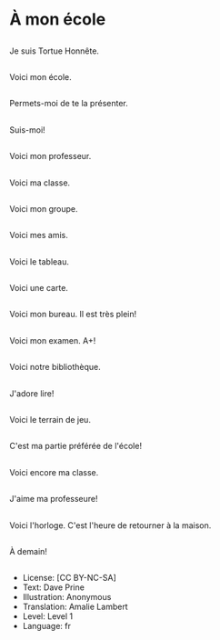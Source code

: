 # À mon école

##
Je suis Tortue Honnête.

##
Voici mon école.

##
Permets-moi de te la présenter.

##
Suis-moi!

##
Voici mon professeur.

##
Voici ma classe.

##
Voici mon groupe.

##
Voici mes amis.

##
Voici le tableau.

##
Voici une carte.

##
Voici mon bureau. Il est très plein!

##
Voici mon examen. A+!

##
Voici notre bibliothèque.

##
J'adore lire!

##
Voici le terrain de jeu.

##
C'est ma partie préférée de l'école!

##
Voici encore ma classe.

##
J'aime ma professeure!

##
Voici l'horloge. C'est l'heure de retourner à la maison.

##
À demain!

##
* License: [CC BY-NC-SA]
* Text: Dave Prine
* Illustration: Anonymous
* Translation: Amalie Lambert
* Level: Level 1
* Language: fr
